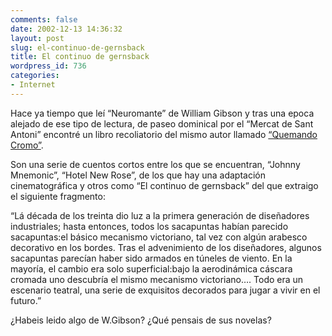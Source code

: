 ```yaml
---
comments: false
date: 2002-12-13 14:36:32
layout: post
slug: el-continuo-de-gernsback
title: El continuo de gernsback
wordpress_id: 736
categories:
- Internet
---
```


Hace ya tiempo que leí “Neuromante” de William Gibson y tras una epoca alejado de ese tipo de lectura, de paseo dominical por el “Mercat de Sant Antoni” encontré un libro recoliatorio del mismo autor llamado [“Quemando Cromo”](http://www.fnac.es/dsp/;jsessionid=aaah61G_Bcs8cd?servlet=advancedSearch.AdvancedSearchServlet&Code1=3724629893&Code2=12&SEARCH=SIMPLE). 





Son una serie de cuentos cortos entre los que se encuentran, “Johnny Mnemonic”, “Hotel New Rose”, de los que hay una adaptación cinematográfica y otros como “El continuo de gernsback” del que extraigo el siguiente fragmento:





“Lá década de los treinta dio luz a la primera generación de diseñadores industriales; hasta entonces, todos los sacapuntas habían parecido sacapuntas:el básico mecanismo victoriano, tal vez con algún arabesco decorativo en los bordes. Tras el advenimiento de los diseñadores, algunos sacapuntas parecían haber sido armados en túneles de viento. En la mayoría, el cambio era solo superficial:bajo la aerodinámica cáscara cromada uno descubría el mismo mecanismo victoriano…. Todo era un escenario teatral, una serie de exquisitos decorados para jugar a vivir en el futuro.”





¿Habeis leido algo de W.Gibson? ¿Qué pensais de sus novelas?




 
